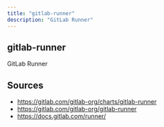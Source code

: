 ```yaml
---
title: "gitlab-runner"
description: "GitLab Runner"
---
```


## gitlab-runner

GitLab Runner

## Sources

- https://gitlab.com/gitlab-org/charts/gitlab-runner
- https://gitlab.com/gitlab-org/gitlab-runner
- https://docs.gitlab.com/runner/
